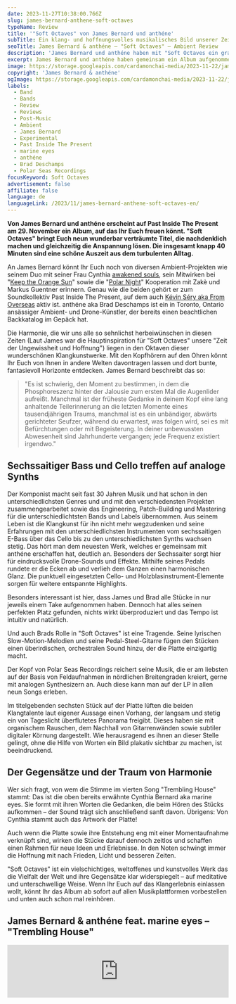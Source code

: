 ```yaml
---
date: 2023-11-27T10:38:00.766Z
slug: james-bernard-anthene-soft-octaves
typeName: Review
title: '"Soft Octaves" von James Bernard und anthéne'
subTitle: Ein klang- und hoffnungsvolles musikalisches Bild unserer Zeit
seoTitle: James Bernard & anthéne – "Soft Octaves" – Ambient Review
description: 'James Bernard und anthéne haben mit "Soft Octaves ein grandioses Ambient-Album aufgenommen. Erfahrt jetzt alles über die Platte und hört schon mal rein!'
excerpt: James Bernard und anthéne haben gemeinsam ein Album aufgenommen, das Ihr hören solltet. "Soft Octaves" gibt uns in unseren düsteren Zeiten die Möglichkeit, einen Moment innezuhalten und den Fokus auf die Hoffnung zu lenken.
image: https://storage.googleapis.com/cardamonchai-media/2023-11-22/james-bernard-anthene-jpg-imagine-e8c8c8_c3b9bd_1024_768/640.webp
copyright: 'James Bernard & anthéne'
ogImage: https://storage.googleapis.com/cardamonchai-media/2023-11-22/james-bernard-anthene-og-jpg-imagine-e8c8c8_cfc0c1_1200_628/640.webp
labels:
  - Band
  - Bands
  - Review
  - Reviews
  - Post-Music
  - Ambient
  - James Bernard
  - Experimental
  - Past Inside The Present
  - marine eyes
  - anthéne
  - Brad Deschamps
  - Polar Seas Recordings
focusKeyword: Soft Octaves
advertisement: false
affiliate: false
language: de
languageLink: /2023/11/james-bernard-anthene-soft-octaves-en/
---
```


**Von James Bernard und anthéne erscheint auf Past Inside The Present am 29. November ein Album, auf das Ihr Euch freuen könnt. "Soft Octaves" bringt Euch neun wunderbar verträumte Titel, die nachdenklich machen und gleichzeitig die Anspannung lösen. Die insgesamt knapp 40 Minuten sind eine schöne Auszeit aus dem turbulenten Alltag.**

An James Bernard könnt Ihr Euch noch von diversen Ambient-Projekten wie seinem Duo mit seiner Frau Cynthia [awakened souls](/2021/10/awakened-souls/), sein Mitwirken bei "[Keep the Orange Sun](/2021/09/keep-the-orange-sun/)" sowie die "[Polar Night](/2023/02/playlist-maerz-2023/)" Kooperation mit Zakè und Markus Guentner erinnern. Genau wie die beiden gehört er zum Soundkollektiv Past Inside The Present, auf dem auch [Kévin Séry aka From Overseas](/2020/04/from-overseas-interview) aktiv ist. anthéne aka Brad Deschamps ist ein in Toronto, Ontario ansässiger Ambient- und Drone-Künstler, der bereits einen beachtlichen Backkatalog im Gepäck hat.

Die Harmonie, die wir uns alle so sehnlichst herbeiwünschen in diesen Zeiten (Laut James war die Hauptinspiration für "Soft Octaves" unsere "Zeit der Ungewissheit und Hoffnung") liegen in den Oktaven dieser wunderschönen Klangkunstwerke. Mit den Kopfhörern auf den Ohren könnt Ihr Euch von Ihnen in andere Welten davontragen lassen und dort bunte, fantasievoll Horizonte entdecken. James Bernard beschreibt das so:

> "Es ist schwierig, den Moment zu bestimmen, in dem die Phosphoreszenz hinter der Jalousie zum ersten Mal die Augenlider aufreißt. Manchmal ist der früheste Gedanke in deinem Kopf eine lang anhaltende Teilerinnerung an die letzten Momente eines tausendjährigen Traums, manchmal ist es ein unbändiger, abwärts gerichteter Seufzer, während du erwartest, was folgen wird, sei es mit Befürchtungen oder mit Begeisterung. In deiner unbewussten Abwesenheit sind Jahrhunderte vergangen; jede Frequenz existiert irgendwo."

## Sechssaitiger Bass und Cello treffen auf analoge Synths

Der Komponist macht seit fast 30 Jahren Musik und hat schon in den unterschiedlichsten Genres und und mit den verschiedensten Projekten zusammengearbeitet sowie das Engineering, Patch-Building und Mastering für die unterschiedlichtsten Bands und Labels übernommen. Aus seinem Leben ist die Klangkunst für ihn nicht mehr wegzudenken und seine Erfahrungen mit den unterschiedlichsten Instrumenten vom sechssaitigen E-Bass über das Cello bis zu den unterschiedlichsten Synths wachsen stetig. Das hört man dem neuesten Werk, welches er gemeinsam mit anthéne erschaffen hat, deutlich an. Besonders der Sechssaiter sorgt hier für eindrucksvolle Drone-Sounds und Effekte. Mithilfe seines Pedals rundete er die Ecken ab und verlieh dem Ganzen einen harmonischen Glanz. Die punktuell eingesetzten Cello- und Holzblasinstrument-Elemente sorgen für weitere entspannte Highlights.

Besonders interessant ist hier, dass James und Brad alle Stücke in nur jeweils einem Take aufgenommen haben. Dennoch hat alles seinen perfekten Platz gefunden, nichts wirkt überproduziert und das Tempo ist intuitiv und natürlich.

Und auch Brads Rolle in "Soft Octaves" ist eine Tragende. Seine lyrischen Slow-Motion-Melodien und seine Pedal-Steel-Gitarre fügen den Stücken einen überirdischen, orchestralen Sound hinzu, der die Platte einzigartig macht.

Der Kopf von Polar Seas Recordings reichert seine Musik, die er am liebsten auf der Basis von Feldaufnahmen in nördlichen Breitengraden kreiert, gerne mit analogen Synthesizern an. Auch diese kann man auf der LP in allen neun Songs erleben.

Im titelgebenden sechsten Stück auf der Platte lüften die beiden Klangtalente laut eigener Aussage einen Vorhang, der langsam und stetig ein von Tageslicht überflutetes Panorama freigibt. Dieses haben sie mit organischem Rauschen, dem Nachhall von Gitarrenwänden sowie subtiler digitaler Körnung dargestellt. Wie herausragend es ihnen an dieser Stelle gelingt, ohne die Hilfe von Worten ein Bild plakativ sichtbar zu machen, ist beeindruckend.

## Der Gegensätze und der Traum von Harmonie

Wer sich fragt, von wem die Stimme im vierten Song "Trembling House" stammt: Das ist die oben bereits erwähnte Cynthia Bernard aka marine eyes. Sie formt mit ihren Worten die Gedanken, die beim Hören des Stücks aufkommen – der Sound trägt sich anschließend sanft davon. Übrigens: Von Cynthia stammt auch das Artwork der Platte!

Auch wenn die Platte sowie ihre Entstehung eng mit einer Momentaufnahme verknüpft sind, wirken die Stücke darauf dennoch zeitlos und schaffen einen Rahmen für neue Ideen und Erlebnisse. In den Noten schwingt immer die Hoffnung mit nach Frieden, Licht und besseren Zeiten.

"Soft Octaves" ist ein vielschichtiges, weltoffenes und kunstvolles Werk das die Vielfalt der Welt und ihre Gegensätze klar widerspiegelt – auf meditative und unterschwellige Weise. Wenn Ihr Euch auf das Klangerlebnis einlassen wollt, könnt Ihr das Album ab sofort auf allen Musikplattformen vorbestellen und unten auch schon mal reinhören.

## James Bernard & anthéne feat. marine eyes – "Trembling House"

<iframe
  style="border: 0; width: 100%; height: 120px;"
  src="https://bandcamp.com/EmbeddedPlayer/album=175490292/size=large/bgcol=ffffff/linkcol=5c9b72/tracklist=false/artwork=small/track=3997550366/transparent=true/"
  seamless
>
  <a href="https://pitp.bandcamp.com/album/soft-octaves">
    Soft Octaves by James Bernard &amp; anthéne
  </a>
</iframe>
